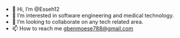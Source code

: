 - 👋 Hi, I’m @Esseh12
- 👀 I’m interested in software engineering and medical technology.
- 💞️ I’m looking to collaborate on any tech related area.
- 📫 How to reach me gbenmoese788@gmail.com

<!---
Esseh12/Esseh12 is a ✨ special ✨ repository because its `README.md` (this file) appears on your GitHub profile.
You can click the Preview link to take a look at your changes.
--->
